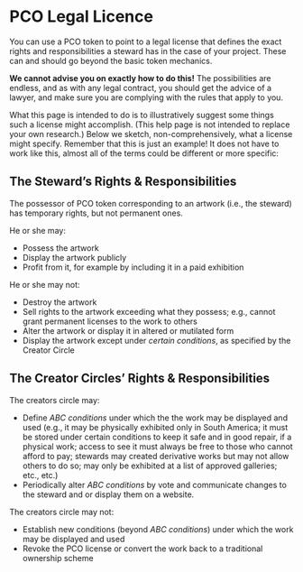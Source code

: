 # PCO Legal Licence

You can use a PCO token to point to a legal license that defines the exact rights and responsibilities a steward has in the case of your project. These can and should go beyond the basic token mechanics.

**We cannot advise you on exactly how to do this!** The possibilities are endless, and as with any legal contract, you should get the advice of a lawyer, and make sure you are complying with the rules that apply to you.

What this page is intended to do is to illustratively suggest some things such a license might accomplish. (This help page is not intended to replace your own research.) Below we sketch, non-comprehensively, what a license might specify. Remember that this is just an example! It does not have to work like this, almost all of the terms could be different or more specific:

## The Steward’s Rights & Responsibilities

The possessor of PCO token corresponding to an artwork (i.e., the steward) has temporary rights, but not permanent ones.

He or she may:

- Possess the artwork
- Display the artwork publicly
- Profit from it, for example by including it in a paid exhibition

He or she may not:

- Destroy the artwork
- Sell rights to the artwork exceeding what they possess; e.g., cannot grant permanent licenses to the work to others
- Alter the artwork or display it in altered or mutilated form
- Display the artwork except under _certain conditions_, as specified by the Creator Circle

## The Creator Circles’ Rights & Responsibilities

The creators circle may:

- Define _ABC conditions_ under which the the work may be displayed and used (e.g., it may be physically exhibited only in South America; it must be stored under certain conditions to keep it safe and in good repair, if a physical work; access to see it must always be free to those who cannot afford to pay; stewards may created derivative works but may not allow others to do so; may only be exhibited at a list of approved galleries; etc., etc.)
- Periodically alter _ABC conditions_ by vote and communicate changes to the steward and or display them on a website.

The creators circle may not:

- Establish new conditions (beyond _ABC conditions_) under which the work may be displayed and used
- Revoke the PCO license or convert the work back to a traditional ownership scheme